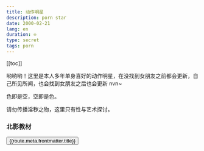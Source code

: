 ```yaml
---
title: 动作明星
description: porn star
date: 2000-02-21 
lang: en
duration: ∞
type: secret
tags: porn
---
```

[[toc]]


<script setup lang="ts">
import { useRouter,useRoutes } from 'vue-router'

const router = useRouter()
const routes1 = router.getRoutes().filter(i => i.path.startsWith(`${import.meta.env.VITE_BASE_URL}/secret/porn/`))

console.log(routes1)
</script>

哟哟哟！这里是本人多年单身喜好的动作明星，在没找到女朋友之前都会更新，自己所见所闻，也会找到女朋友之后也会更新 nvn~ 

色即是空，空即是色。

请勿传播淫秽之物，这里只有性与艺术探讨。

### 北影教材

<div v-for="route, idx in routes1" :key="route.path">
<button @click="router.push(route.path)"> 
 {{route.meta.frontmatter.title}}
</button>
</div>